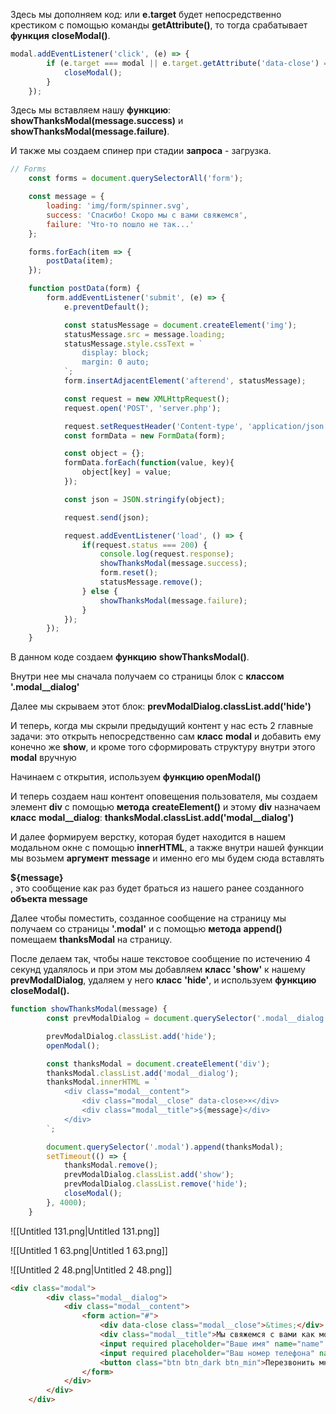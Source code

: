 Здесь мы дополняем код: или **e.target** будет непосредственно крестиком с помощью команды **getAttribute()**, то тогда срабатывает **функция** **closeModal()**.

```JavaScript
modal.addEventListener('click', (e) => {
        if (e.target === modal || e.target.getAttribute('data-close') === '') {
            closeModal();
        }
    });
```

Здесь мы вставляем нашу **функцию**: **showThanksModal(message.success)** и **showThanksModal(message.failure)**.

И также мы создаем спинер при стадии **запроса** - загрузка.

```JavaScript
// Forms 
    const forms = document.querySelectorAll('form');

    const message = {
        loading: 'img/form/spinner.svg',
        success: 'Спасибо! Скоро мы с вами свяжемся',
        failure: 'Что-то пошло не так...'
    };

    forms.forEach(item => {
        postData(item);
    });

    function postData(form) {
        form.addEventListener('submit', (e) => {
            e.preventDefault();

            const statusMessage = document.createElement('img');
            statusMessage.src = message.loading;
            statusMessage.style.cssText = `
                display: block;
                margin: 0 auto;
            `;
            form.insertAdjacentElement('afterend', statusMessage);

            const request = new XMLHttpRequest();
            request.open('POST', 'server.php');

            request.setRequestHeader('Content-type', 'application/json');
            const formData = new FormData(form);

            const object = {};
            formData.forEach(function(value, key){
                object[key] = value;
            });

            const json = JSON.stringify(object);

            request.send(json);

            request.addEventListener('load', () => {
                if(request.status === 200) {
                    console.log(request.response);
                    showThanksModal(message.success);
                    form.reset();
                    statusMessage.remove();
                } else {
                    showThanksModal(message.failure);
                }
            });
        });
    }
```

В данном коде создаем **функцию** **showThanksModal()**.

Внутри нее мы сначала получаем со страницы блок с **классом** **'.modal__dialog'**

Далее мы скрываем этот блок: **prevModalDialog.classList.add('hide')**

И теперь, когда мы скрыли предыдущий контент у нас есть 2 главные задачи: это открыть непосредственно сам **класс** **modal** и добавить ему конечно же **show**, и кроме того сформировать структуру внутри этого **modal** вручную

Начинаем с открытия, используем **функцию openModal()**

И теперь создаем наш контент оповещения пользователя, мы создаем элемент **div** с помощью **метода** **createElement()** и этому **div** назначаем **класс** **modal__dialog**: **thanksModal.classList.add('modal__dialog')**

И далее формируем верстку, которая будет находится в нашем модальном окне с помощью **innerHTML**, а также внутри нашей функции мы возьмем **аргумент** **message** и именно его мы будем сюда вставлять **<div class="modal__title">${message}</div>**, это сообщение как раз будет браться из нашего ранее созданного **объекта message**

Далее чтобы поместить, созданное сообщение на страницу мы получаем со страницы **'.modal'** и с помощью **метода** **append()** помещаем **thanksModal** на страницу.

После делаем так, чтобы наше текстовое сообщение по истечению 4 секунд удалялось и при этом мы добавляем **класс 'show'** к нашему **prevModalDialog**, удаляем у него **класс** **'hide'**, и используем **функцию** **closeModal().**

```JavaScript
function showThanksModal(message) {
        const prevModalDialog = document.querySelector('.modal__dialog');

        prevModalDialog.classList.add('hide');
        openModal();

        const thanksModal = document.createElement('div');
        thanksModal.classList.add('modal__dialog');
        thanksModal.innerHTML = `
            <div class="modal__content">
                <div class="modal__close" data-close>×</div>
                <div class="modal__title">${message}</div>
            </div>
        `;

        document.querySelector('.modal').append(thanksModal);
        setTimeout(() => {
            thanksModal.remove();
            prevModalDialog.classList.add('show');
            prevModalDialog.classList.remove('hide');
            closeModal();
        }, 4000);
    }
```

![[Untitled 131.png|Untitled 131.png]]

![[Untitled 1 63.png|Untitled 1 63.png]]

![[Untitled 2 48.png|Untitled 2 48.png]]

```HTML
<div class="modal">
        <div class="modal__dialog">
            <div class="modal__content">
                <form action="#">
                    <div data-close class="modal__close">&times;</div>
                    <div class="modal__title">Мы свяжемся с вами как можно быстрее!</div>
                    <input required placeholder="Ваше имя" name="name" type="text" class="modal__input">
                    <input required placeholder="Ваш номер телефона" name="phone" type="phone" class="modal__input">
                    <button class="btn btn_dark btn_min">Перезвонить мне</button>
                </form>
            </div>
        </div>
    </div>
```